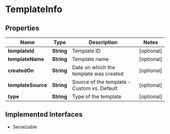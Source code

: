 

# TemplateInfo


## Properties

Name | Type | Description | Notes
------------ | ------------- | ------------- | -------------
**templateId** | **String** | Template ID |  [optional]
**templateName** | **String** | Template name |  [optional]
**createdOn** | **String** | Date on which the template was created |  [optional]
**templateSource** | **String** | Source of the template - Custom vs. Default |  [optional]
**type** | **String** | Type of the template |  [optional]


## Implemented Interfaces

* Serializable


